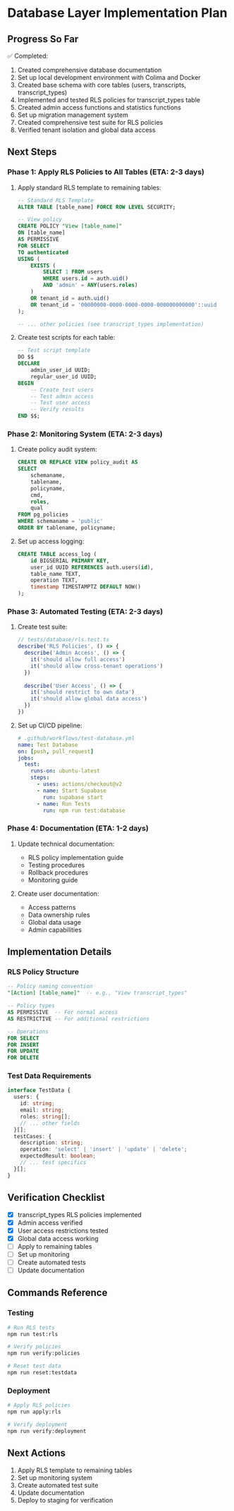 # Database Layer Implementation Plan

## Progress So Far
✅ Completed:
1. Created comprehensive database documentation
2. Set up local development environment with Colima and Docker
3. Created base schema with core tables (users, transcripts, transcript_types)
4. Implemented and tested RLS policies for transcript_types table
5. Created admin access functions and statistics functions
6. Set up migration management system
7. Created comprehensive test suite for RLS policies
8. Verified tenant isolation and global data access

## Next Steps

### Phase 1: Apply RLS Policies to All Tables (ETA: 2-3 days)
1. Apply standard RLS template to remaining tables:
   ```sql
   -- Standard RLS Template
   ALTER TABLE [table_name] FORCE ROW LEVEL SECURITY;

   -- View policy
   CREATE POLICY "View [table_name]"
   ON [table_name]
   AS PERMISSIVE
   FOR SELECT
   TO authenticated
   USING (
       EXISTS (
           SELECT 1 FROM users
           WHERE users.id = auth.uid()
           AND 'admin' = ANY(users.roles)
       )
       OR tenant_id = auth.uid()
       OR tenant_id = '00000000-0000-0000-0000-000000000000'::uuid
   );

   -- ... other policies (see transcript_types implementation)
   ```

2. Create test scripts for each table:
   ```sql
   -- Test script template
   DO $$
   DECLARE
       admin_user_id UUID;
       regular_user_id UUID;
   BEGIN
       -- Create test users
       -- Test admin access
       -- Test user access
       -- Verify results
   END $$;
   ```

### Phase 2: Monitoring System (ETA: 2-3 days)
1. Create policy audit system:
   ```sql
   CREATE OR REPLACE VIEW policy_audit AS
   SELECT 
       schemaname,
       tablename,
       policyname,
       cmd,
       roles,
       qual
   FROM pg_policies
   WHERE schemaname = 'public'
   ORDER BY tablename, policyname;
   ```

2. Set up access logging:
   ```sql
   CREATE TABLE access_log (
       id BIGSERIAL PRIMARY KEY,
       user_id UUID REFERENCES auth.users(id),
       table_name TEXT,
       operation TEXT,
       timestamp TIMESTAMPTZ DEFAULT NOW()
   );
   ```

### Phase 3: Automated Testing (ETA: 2-3 days)
1. Create test suite:
   ```typescript
   // tests/database/rls.test.ts
   describe('RLS Policies', () => {
     describe('Admin Access', () => {
       it('should allow full access')
       it('should allow cross-tenant operations')
     })
     
     describe('User Access', () => {
       it('should restrict to own data')
       it('should allow global data access')
     })
   })
   ```

2. Set up CI/CD pipeline:
   ```yaml
   # .github/workflows/test-database.yml
   name: Test Database
   on: [push, pull_request]
   jobs:
     test:
       runs-on: ubuntu-latest
       steps:
         - uses: actions/checkout@v2
         - name: Start Supabase
           run: supabase start
         - name: Run Tests
           run: npm run test:database
   ```

### Phase 4: Documentation (ETA: 1-2 days)
1. Update technical documentation:
   - RLS policy implementation guide
   - Testing procedures
   - Rollback procedures
   - Monitoring guide

2. Create user documentation:
   - Access patterns
   - Data ownership rules
   - Global data usage
   - Admin capabilities

## Implementation Details

### RLS Policy Structure
```sql
-- Policy naming convention
"[Action] [table_name]"  -- e.g., "View transcript_types"

-- Policy types
AS PERMISSIVE  -- For normal access
AS RESTRICTIVE -- For additional restrictions

-- Operations
FOR SELECT
FOR INSERT
FOR UPDATE
FOR DELETE
```

### Test Data Requirements
```typescript
interface TestData {
  users: {
    id: string;
    email: string;
    roles: string[];
    // ... other fields
  }[];
  testCases: {
    description: string;
    operation: 'select' | 'insert' | 'update' | 'delete';
    expectedResult: boolean;
    // ... test specifics
  }[];
}
```

## Verification Checklist
- [x] transcript_types RLS policies implemented
- [x] Admin access verified
- [x] User access restrictions tested
- [x] Global data access working
- [ ] Apply to remaining tables
- [ ] Set up monitoring
- [ ] Create automated tests
- [ ] Update documentation

## Commands Reference

### Testing
```bash
# Run RLS tests
npm run test:rls

# Verify policies
npm run verify:policies

# Reset test data
npm run reset:testdata
```

### Deployment
```bash
# Apply RLS policies
npm run apply:rls

# Verify deployment
npm run verify:deployment
```

## Next Actions
1. Apply RLS template to remaining tables
2. Set up monitoring system
3. Create automated test suite
4. Update documentation
5. Deploy to staging for verification 
